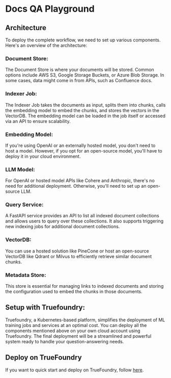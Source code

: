 # Docs QA Playground

## Architecture

To deploy the complete workflow, we need to set up various components. Here's an overview of the architecture:

### Document Store:

The Document Store is where your documents will be stored. Common options include AWS S3, Google Storage Buckets, or Azure Blob Storage. In some cases, data might come in from APIs, such as Confluence docs.

### Indexer Job:

The Indexer Job takes the documents as input, splits them into chunks, calls the embedding model to embed the chunks, and stores the vectors in the VectorDB. The embedding model can be loaded in the job itself or accessed via an API to ensure scalability.

### Embedding Model:

If you're using OpenAI or an externally hosted model, you don't need to host a model. However, if you opt for an open-source model, you'll have to deploy it in your cloud environment.

### LLM Model:

For OpenAI or hosted model APIs like Cohere and Anthropic, there's no need for additional deployment. Otherwise, you'll need to set up an open-source LLM.

### Query Service:

A FastAPI service provides an API to list all indexed document collections and allows users to query over these collections. It also supports triggering new indexing jobs for additional document collections.

### VectorDB:

You can use a hosted solution like PineCone or host an open-source VectorDB like Qdrant or Milvus to efficiently retrieve similar document chunks.

### Metadata Store:

This store is essential for managing links to indexed documents and storing the configuration used to embed the chunks in those documents.

## Setup with Truefoundry:

Truefoundry, a Kubernetes-based platform, simplifies the deployment of ML training jobs and services at an optimal cost. You can deploy all the components mentioned above on your own cloud account using Truefoundry. The final deployment will be a streamlined and powerful system ready to handle your question-answering needs.

## Deploy on TrueFoundry

If you want to quick start and deploy on TrueFoundry, follow [here](./GETTING_STARTED.md).
